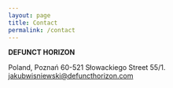 ```yaml
---
layout: page
title: Contact
permalink: /contact
---
```


<strong>DEFUNCT HORIZON</strong>

Poland, Poznań 60-521
Słowackiego Street 55/1.
<a href="mailto:jakubwisniewski@defuncthorizon.com" target="_blank"><i class="fa fa-envelope" aria-hidden="true"></i> jakubwisniewski@defuncthorizon.com</a>

